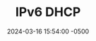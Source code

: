 ---
title: IPv6 DHCP
date: 2024-03-16 15:54:00 -0500
categories: [CCNP,DHCP]
tags: [ipv6,dhcp,cisco]     # TAG names should always be lowercase
---